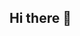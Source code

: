 ## Hi there 👋

<!--
**rp11-25/rp11-25** is a ✨ _special_ ✨ repository because its `README.md` (this file) appears on your GitHub profile.

Here are some ideas to get you started:

- 🔭 I’m currently working on ...
- 🌱 I’m currently learning ...
- 👯 I’m looking to collaborate on ...
- 🤔 I’m looking for help with ...
- 💬 Ask me about ...
- 📫 How to reach me: ...
- 😄 Pronouns: ...
- ⚡ Fun fact: ...



<h2> Github Stats </h2> 
<a href="https://github.com/muskanrani/github-readme-stats"><img align="left" width="40%" src="https://github-readme-stats.vercel.app/api/top-langs/?username=muskanrani&layout=compact&theme=tokyonight" /></a>
<img width="55%" src="https://github-readme-streak-stats.herokuapp.com/?user=muskanrani&theme=tokyonight" alt="muskanrani" />
<br/>

